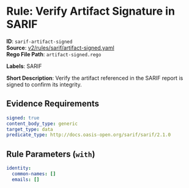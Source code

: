 # Rule: Verify Artifact Signature in SARIF

**ID**: `sarif-artifact-signed`  
**Source**: [v2/rules/sarif/artifact-signed.yaml](https://github.com/scribe-public/sample-policies/v2/rules/sarif/artifact-signed.yaml)  
**Rego File Path**: `artifact-signed.rego`  

**Labels**: SARIF

**Short Description**: Verify the artifact referenced in the SARIF report is signed to confirm its integrity.

## Evidence Requirements

```yaml
signed: true
content_body_type: generic
target_type: data
predicate_type: http://docs.oasis-open.org/sarif/sarif/2.1.0
```
## Rule Parameters (`with`)

```yaml
identity:
  common-names: []
  emails: []
```
